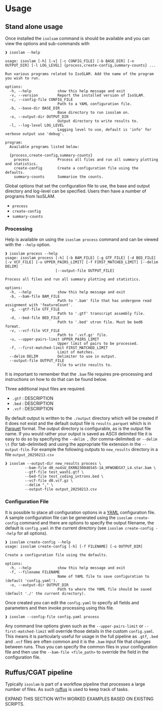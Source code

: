 # Usage

## Stand alone usage

Once installed the `isolsam` command is should be available and you can view the options and sub-commands with

```shell
❱ isoslam --help

usage: isoslam [-h] [-v] [-c CONFIG_FILE] [-b BASE_DIR] [-o OUTPUT_DIR] [-l LOG_LEVEL] {process,create-config,summary-counts} ...

Run various programs related to IsoSLAM. Add the name of the program you wish to run.

options:
  -h, --help            show this help message and exit
  -v, --version         Report the installed version of IsoSLAM.
  -c, --config-file CONFIG_FILE
                        Path to a YAML configuration file.
  -b, --base-dir BASE_DIR
                        Base directory to run isoslam on.
  -o, --output-dir OUTPUT_DIR
                        Output directory to write results to.
  -l, --log-level LOG_LEVEL
                        Logging level to use, default is 'info' for verbose output use 'debug'.

program:
  Available programs listed below:

  {process,create-config,summary-counts}
    process             Process all files and run all summary plotting and statistics.
    create-config       Create a configuration file using the defaults.
    summary-counts      Summarise the counts.
```

Global options that set the configuration file to use, the base and output directory and log-level can be
specified. Users then have a number of programs from IsoSLAM.

- `process`
- `create-config`
- `summary-counts`

### Processing

Help is available on using the `isoslam process` command and can be viewed with the `--help` option.

```shell
❱ isoslam process --help
usage: isoslam process [-h] [-b BAM_FILE] [-g GTF_FILE] [-d BED_FILE] [-v VCF_FILE] [-u UPPER_PAIRS_LIMIT] [-f FIRST_MATCHED_LIMIT] [--delim DELIM]
                       [--output-file OUTPUT_FILE]

Process all files and run all summary plotting and statistics.

options:
  -h, --help            show this help message and exit
  -b, --bam-file BAM_FILE
                        Path to '.bam' file that has undergone read assignment with 'featureCount'.
  -g, --gtf-file GTF_FILE
                        Path to '.gtf' transcript assembly file.
  -d, --bed-file BED_FILE
                        Path to '.bed' utron file. Must be bed6 format.
  -v, --vcf-file VCF_FILE
                        Path to '.vcf.gz' file.
  -u, --upper-pairs-limit UPPER_PAIRS_LIMIT
                        Upper limit of pairs to be processed.
  -f, --first-matched-limit FIRST_MATCHED_LIMIT
                        Limit of matches.
  --delim DELIM         Delimiter to use in output.
  --output-file OUTPUT_FILE
                        File to write results to.
```

It is important to remember that the `.bam` file requires pre-processing and instructions on how to do that can be found
below.

Three additional input files are required.

- `.gtf` : DESCRIPTION
- `.bed` : DESCRIPTION
- `.vcf` : DESCRIPTION

By default output is written to the `./output` directory which will be created if it does not exist and the default
output file is `results.parquet` which is in [Parquet][parquet] format. The output directory is configurable, as is the
output file name. If you would rather your output is saved as ASCII delimited file it is easy to do so by specifying the
`--delim ,` (for comma-delimited) or `--delim \t` (for tab-delimited) and using the appropriate file extension in the
`--output-file`. For example the following outputs to `new_results` directory in a file `output_20250213.csv`

```shell
❱ isoslam --output-dir new_results process \
         --bam-file d0_no4sU_EKRN230046545-1A_HFWGNDSX7_L4.star.bam \
         --gtf-file test_wash1.gtf \
         --bed-file test_coding_introns.bed \
         --vcf-file d0.vcf.gz \
         --delim "," \
         --output-file output_20250213.csv
```

### Configuration File

It is possible to place all configuration options in a [YAML][yaml] configuration file. A sample configuration file can
be generated using the `isoslam create-config` command and there are options to specify the output filename, the default
is `config.yaml` in the current directory (see `isoslam create-config --help` for all options).

```shell
❱ isoslam create-config --help
usage: isoslam create-config [-h] [-f FILENAME] [-o OUTPUT_DIR]

Create a configuration file using the defaults.

options:
  -h, --help            show this help message and exit
  -f, --filename FILENAME
                        Name of YAML file to save configuration to (default 'config.yaml').
  -o, --output-dir OUTPUT_DIR
                        Path to where the YAML file should be saved (default './' the current directory).
```

Once created you can edit the `config.yaml` to specify all fields and parameters and then invoke processing using this
file.

```shell
❱ isoslam --config-file config.yaml process
```

Any command line options given such as the `--upper-pairs-limit` or `--first-matched-limit` will override those details
in the custom `config.yaml`. This means it is particularly useful for usage in the full pipeline as `.gtf`, `.bed` and
`.vcf` files are often common and it is the `.bam` input file that changes between runs. Thus you can specify the common
files in your configuration file and then use the `--bam-file <file_path>` to override the field in the configuration
file.

## Ruffus/CGAT pipeline

Typically `isoslam` is part of a workflow pipeline that processes a large number of files. As such [ruffus][ruffus] is
used to keep track of tasks.

EXPAND THIS SECTION WITH WORKED EXAMPLES BASED ON EXISTING SCRIPTS.

[parquet]: https://parquet.apache.org/docs/file-format/
[ruffus]: http://www.ruffus.org.uk/
[yaml]: https://yaml.org/
